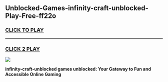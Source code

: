 
## Unblocked-Games-infinity-craft-unblocked-Play-Free-ff22o
<h3>
<a href="https://premium76.site?title=infinity-craft-unblocked&ref=21A">CLICK TO PLAY</a></h3>
<hr>

<h3>
<a href="https://premium76.site?title=infinity-craft-unblocked&ref=21A">CLICK 2 PLAY</a>
  
</h3>

<a href="https://premium76.site?title=infinity-craft-unblocked&ref=21A"><img src="https://clearcache.store/games.png"></a>


**infinity-craft-unblocked games unblocked: Your Gateway to Fun and Accessible Online Gaming**
